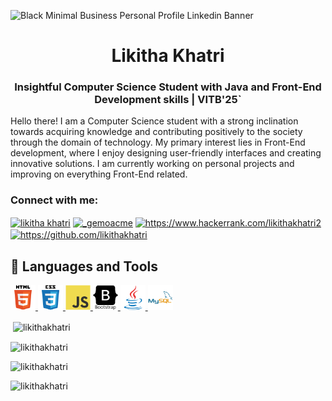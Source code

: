 

![Black Minimal Business Personal Profile Linkedin Banner](https://user-images.githubusercontent.com/131360819/233767326-fa847971-057e-446e-929e-86411ee5d5ed.png)

<h1 align="center">Likitha Khatri</h1>
<h3 align="center">Insightful Computer Science Student with Java and Front-End Development skills | VITB'25`</h3>
Hello there! I am a Computer Science student with a strong inclination towards acquiring knowledge and contributing positively to the society through the domain of technology. My primary interest lies in Front-End development, where I enjoy designing user-friendly interfaces and creating innovative solutions. I am currently working on personal projects and improving on everything Front-End related.


<h3 align="left">Connect with me:</h3>
<p align="left">
<a href="https://linkedin.com/in/likitha khatri" target="blank"><img align="center" src="https://raw.githubusercontent.com/rahuldkjain/github-profile-readme-generator/master/src/images/icons/Social/linked-in-alt.svg" alt="likitha khatri" height="30" width="40" /></a>
<a href="https://instagram.com/_gemoacme" target="blank"><img align="center" src="https://raw.githubusercontent.com/rahuldkjain/github-profile-readme-generator/master/src/images/icons/Social/instagram.svg" alt="_gemoacme" height="30" width="40" /></a>
<a href="https://www.hackerrank.com/https://www.hackerrank.com/likithakhatri2" target="blank"><img align="center" src="https://raw.githubusercontent.com/rahuldkjain/github-profile-readme-generator/master/src/images/icons/Social/hackerrank.svg" alt="https://www.hackerrank.com/likithakhatri2" height="30" width="40" /></a>
<a href="https://www.leetcode.com/https://github.com/likithakhatri" target="blank"><img align="center" src="https://raw.githubusercontent.com/rahuldkjain/github-profile-readme-generator/master/src/images/icons/Social/leet-code.svg" alt="https://github.com/likithakhatri" height="30" width="40" /></a>
</p>

<h2 align="left">🧰 Languages and Tools</h2>
<p align="left"> <a href="https://www.w3.org/html/" target="_blank" rel="noreferrer"> <img src="https://raw.githubusercontent.com/devicons/devicon/master/icons/html5/html5-original-wordmark.svg" alt="html5" width="40" height="40"/> </a> <a href="https://www.w3schools.com/css/" target="_blank" rel="noreferrer"> <img src="https://raw.githubusercontent.com/devicons/devicon/master/icons/css3/css3-original-wordmark.svg" alt="css3" width="40" height="40"/> </a> <a href="https://developer.mozilla.org/en-US/docs/Web/JavaScript" target="_blank" rel="noreferrer"> <img src="https://raw.githubusercontent.com/devicons/devicon/master/icons/javascript/javascript-original.svg" alt="javascript" width="40" height="40"/> </a> <a href="https://getbootstrap.com" target="_blank" rel="noreferrer"> <img src="https://raw.githubusercontent.com/devicons/devicon/master/icons/bootstrap/bootstrap-plain-wordmark.svg" alt="bootstrap" width="40" height="40"/> </a> 
<a href="https://www.java.com" target="_blank" rel="noreferrer"> <img src="https://raw.githubusercontent.com/devicons/devicon/master/icons/java/java-original.svg" alt="java" width="40" height="40"/> </a> 
<a href="https://www.mysql.com/" target="_blank" rel="noreferrer"> <img src="https://raw.githubusercontent.com/devicons/devicon/master/icons/mysql/mysql-original-wordmark.svg" alt="mysql" width="40" height="40"/> </a> </p>




<p>&nbsp;<img align="center" src="https://github-readme-stats.vercel.app/api?username=likithakhatri&show_icons=true&locale=en" alt="likithakhatri" /></p>

<p><img align="center" src="https://github-readme-streak-stats.herokuapp.com/?user=likithakhatri&" alt="likithakhatri" /></p>

<p><img align="left" src="https://github-readme-stats.vercel.app/api/top-langs?username=likithakhatri&show_icons=true&locale=en&layout=compact" alt="likithakhatri" /></p> 

<br>

<p align="left"> <img src="https://komarev.com/ghpvc/?username=likithakhatri&label=Profile%20views&color=0e75b6&style=flat" alt="likithakhatri" /> </p>





